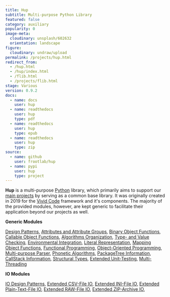 ```yaml
---
title: Hup
subtitle: Multi-purpose Python Library
featured: false
category: auxiliary
popularity: 0
image-meta:
  cloudinary: unsplash/602632
  orientation: landscape
figure:
  cloudinary: undraw/upload
permalink: /projects/hup.html
redirect_from:
  - /hup.html
  - /hup/index.html
  - /flib.html
  - /projects/flib.html
stage: Various
version: 0.9.2
docs:
  - name: docs
    user: hup
  - name: readthedocs
    user: hup
    type: pdf
  - name: readthedocs
    user: hup
    type: epub
  - name: readthedocs
    user: hup
    type: zip
source:
  - name: github
    user: frootlab/hup
  - name: pypi
    user: hup
    type: project
---
```


**Hup** is a multi-purpose <a href="https://www.python.org" target="_blank">Python</a> library, which
primarily aims to support our [main projects](/projects#main) by serving as a
common base library. It was originally created in 2019 for the [Vivid
Code](/vivid) framework and it's components. The majority of the provided
modules, however, are kept generic to facilitate their application beyond our
projects as well.

**Generic Modules**

[Design Patterns](http://docs.frootlab.org/projects/hup/en/latest/api/hup.base.abc.html),
[Attributes and Attribute Groups](http://docs.frootlab.org/projects/hup/en/latest/api/hup.base.attrib.html),
[Binary Object Functions](http://docs.frootlab.org/projects/hup/en/latest/api/hup.base.binaryhtml),
[Callable Object Functions](http://docs.frootlab.org/projects/hup/en/latest/api/hup.base.call.html),
[Algorithms Organization](http://docs.frootlab.org/projects/hup/en/latest/api/hup.base.catalog.html),
[Type- and Value Checking](http://docs.frootlab.org/projects/hup/en/latest/api/hup.base.check.html),
[Environmental Integration](http://docs.frootlab.org/projects/hup/en/latest/api/hup.base.env.html),
[Literal Representation](http://docs.frootlab.org/projects/hup/en/latest/api/hup.base.literal.html),
[Mapping Object Functions](http://docs.frootlab.org/projects/hup/en/latest/api/hup.base.mapping.html),
[Functional Programming](http://docs.frootlab.org/projects/hup/en/latest/api/hup.base.operator.html),
[Object-Oriented Programming](http://docs.frootlab.org/projects/hup/en/latest/api/hup.base.otree.html),
[Multi-purpose Parser](http://docs.frootlab.org/projects/hup/en/latest/api/hup.base.parser.html),
[Phonetic Algorithms](http://docs.frootlab.org/projects/hup/en/latest/api/hup.base.phonetic.html),
[PackageTree Information](http://docs.frootlab.org/projects/hup/en/latest/api/hup.base.pkg.html),
[CallStack Information](http://docs.frootlab.org/projects/hup/en/latest/api/hup.base.stack.html),
[Structural Types](http://docs.frootlab.org/projects/hup/en/latest/api/hup.base.stype.html),
[Extended Unit-Testing](http://docs.frootlab.org/projects/hup/en/latest/api/hup.base.test.html),
[Multi-Threading](http://docs.frootlab.org/projects/hup/en/latest/api/hup.base.thread.html)

**IO Modules**

[IO Design Patterns](http://docs.frootlab.org/projects/hup/en/latest/api/hup.io.abc.html),
[Extended CSV-File IO](http://docs.frootlab.org/projects/hup/en/latest/api/hup.io.csv.html),
[Extended INI-File IO](http://docs.frootlab.org/projects/hup/en/latest/api/hup.io.ini.html),
[Extended Plain-Text-File IO](http://docs.frootlab.org/projects/hup/en/latest/api/hup.io.plain.html),
[Extended RAW-File IO](http://docs.frootlab.org/projects/hup/en/latest/api/hup.io.raw.html),
[Extended ZIP-Archive IO](http://docs.frootlab.org/projects/hup/en/latest/api/hup.io.zip.html),
